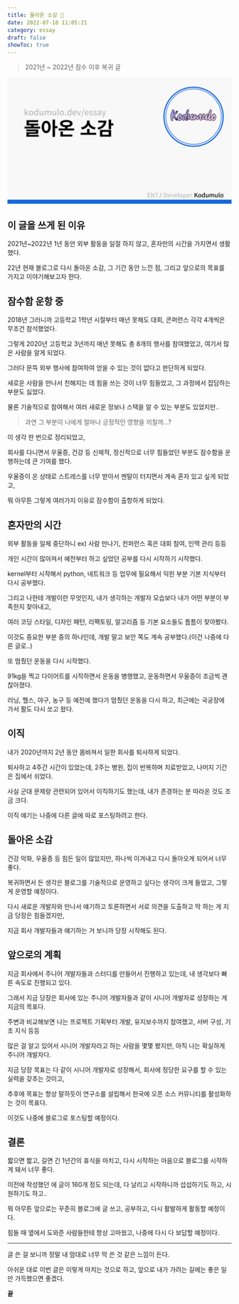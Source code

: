 ```yaml
---
title: 돌아온 소감 🤔
date: 2022-07-10 11:05:21
category: essay
draft: false
showToc: true
---
```

> 2021년 ~ 2022년 잠수 이후 복귀 글

![Main-image](./images/feeling-back-thumbnail.png)

## 이 글을 쓰게 된 이유

2021년~2022년 1년 동안 외부 활동을 일절 하지 않고, 혼자만의 시간을 가지면서 생활했다.

22년 현재 블로그로 다시 돌아온 소감, 그 기간 동안 느낀 점, 그리고 앞으로의 목표를 가지고 이야기해보고자 한다.

## 잠수함 운항 중

2018년 그러니까 고등학교 1학년 시절부터 매년 못해도 대회, 콘퍼런스 각각 4개씩은 무조건 참석했었다.

그렇게 2020년 고등학교 3년까지 매년 못해도 총 8개의 행사를 참여했었고, 여기서 많은 사람을 알게 되었다.

그러다 문뜩 외부 행사에 참여하여 얻을 수 있는 것이 없다고 판단하게 되었다.

새로운 사람을 만나서 친해지는 데 힘을 쓰는 것이 너무 힘들었고, 그 과정에서 잡담하는 부분도 싫었다.

물론 기술적으로 참여해서 여러 새로운 정보나 스택을 알 수 있는 부분도 있었지만..

> 과연 그 부분이 나에게 얼마나 긍정적인 영향을 끼칠까...?

이 생각 한 번으로 정리되었고,

회사를 다니면서 우울증, 건강 등 신체적, 정신적으로 너무 힘들었던 부분도 잠수함을 운행하는데 큰 기여를 했다.

우울증이 온 상태로 스트레스를 너무 받아서 멘탈이 터지면서 계속 혼자 있고 싶게 되었고,

뭐 아무튼 그렇게 여러가지 이유로 잠수함이 출항하게 되었다.

## 혼자만의 시간

외부 활동을 일체 중단하니 ex) 사람 만나기, 컨퍼런스 혹은 대회 참여, 인맥 관리 등등

개인 시간이 많아져서 예전부터 하고 싶었던 공부를 다시 시작하기 시작했다.

kernel부터 시작해서 python, 네트워크 등 업무에 필요해서 익힌 부분 기본 지식부터 다시 공부했다.

그리고 나한테 개발이란 무엇인지, 내가 생각하는 개발자 모습보다 내가 어떤 부분이 부족한지 찾아내고,

여러 코딩 스타일, 디자인 패턴, 리팩토링, 알고리즘 등 기본 요소들도 틈틈이 찾아봤다.

이것도 중요한 부분 중의 하나인데, 개발 말고 보안 쪽도 계속 공부했다.(이건 나중에 다른 글로..)

또 멈췄던 운동을 다시 시작했다.

91kg을 찍고 다이어트를 시작하면서 운동을 병행했고, 운동하면서 우울증이 조금씩 괜찮아졌다.

러닝, 헬스, 야구, 농구 등 예전에 했다가 멈췄던 운동을 다시 하고, 최근에는 국궁장에 가서 활도 다시 쏘고 왔다.

## 이직

내가 2020년까지 2년 동안 몸바쳐서 일한 회사를 퇴사하게 되었다.

퇴사하고 4주간 시간이 있었는데, 2주는 병원, 집이 반복하며 치료받았고, 나머지 기간은 집에서 쉬었다.

사실 군대 문제랑 관련되어 있어서 이직하기도 했는데, 내가 존경하는 분 따라온 것도 조금 크다.

이직 얘기는 나중에 다른 글에 따로 포스팅하려고 한다.

## 돌아온 소감

건강 악화, 우울증 등 힘든 일이 많았지만, 하나씩 이겨내고 다시 돌아오게 되어서 너무 좋다.

복귀하면서 든 생각은 블로그를 기술적으로 운영하고 싶다는 생각이 크게 들었고, 그렇게 운영할 예정이다.

다시 새로운 개발자와 만나서 얘기하고 토론하면서 서로 의견을 도출하고 막 하는 게 지금 당장은 힘들겠지만,

지금 회사 개발자들과 얘기하는 거 보니까 당장 시작해도 된다.

## 앞으로의 계획

지금 회사에서 주니어 개발자들과 스터디를 만들어서 진행하고 있는데, 내 생각보다 빠른 속도로 진행되고 있다.

그래서 지금 당장은 회사에 있는 주니어 개발자들과 같이 시니어 개발자로 성장하는 게 지금의 목표다.

주변과 비교해보면 나는 프로젝트 기획부터 개발, 유지보수까지 참여했고, 서버 구성, 기초 지식 등등

많은 걸 알고 있어서 시니어 개발자라고 하는 사람을 몇몇 봤지만, 아직 나는 확실하게 주니어 개발자다.

지금 당장 목표는 다 같이 시니어 개발자로 성장해서, 회사에 정당한 요구를 할 수 있는 실력을 갖추는 것이고,

추후에 목표는 항상 말하듯이 연구소를 설립해서 한국에 오픈 소스 커뮤니티를 활성화하는 것이 목표다.

이것도 나중에 블로그로 포스팅할 예정이다.

## 결론

짧으면 짧고, 길면 긴 1년간의 휴식을 마치고, 다시 시작하는 마음으로 블로그를 시작하게 돼서 너무 좋다.

이전에 작성했던 에 글이 160개 정도 되는데, 다 날리고 시작하니까 섭섭하기도 하고, 시원하기도 하고..

뭐 아무튼 앞으로는 꾸준히 블로그에 글 쓰고, 공부하고, 다시 활발하게 활동할 예정이다.

힘들 때 옆에서 도와준 사람들한테 항상 고마웠고, 나중에 다시 다 보답할 예정이다.

---

글 쓴 걸 보니까 정말 내 맘대로 너무 막 쓴 것 같은 느낌이 든다.

아쉬운 대로 이번 글은 이렇게 마치는 것으로 하고, 앞으로 내가 가려는 길에는 좋은 일만 가득했으면 좋겠다.

**끝**
